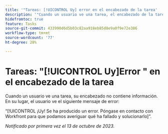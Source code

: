 ```yaml
---
title: '"Tareas: [!UICONTROL Uy] error en el encabezado de la tarea'
description: '"Cuando un usuario ve una tarea, el encabezado de la tarea no contiene información. En su lugar, el usuario ve un mensaje ¡Uy!".'
hidefromtoc: true
feature: Tasks
source-git-commit: 433990d6d5b03c82aa918eb85d8e9a0f9e72e386
workflow-type: tm+mt
source-wordcount: '77'
ht-degree: 28%

---
```



# Tareas: &quot;[!UICONTROL Uy]Error &quot; en el encabezado de la tarea

Cuando un usuario ve una tarea, su encabezado no contiene información. En su lugar, el usuario ve el siguiente mensaje de error:

“[!UICONTROL ¡Uy! Se ha producido un error. Póngase en contacto con Workfront para que podamos averiguar qué ha fallado y solucionarlo]”.


_Notificado por primera vez el 13 de octubre de 2023._
